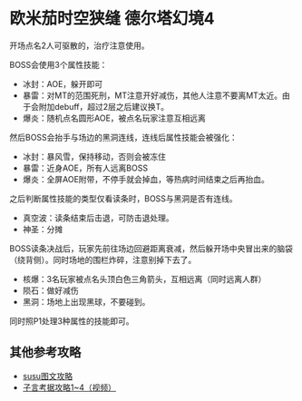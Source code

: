 # 欧米茄时空狭缝 德尔塔幻境4

开场点名2人可驱散的<Status :id="1743" name="死亡宣告" dispel />，<Role name="healer" />治疗注意使用<action name="康复" />。

BOSS会使用3个属性技能：
* 冰封：AOE，躲开即可
* 暴雷：对MT的范围死刑，MT注意开好减伤，其他人注意不要离MT太近。由于会附加<Status :id="898" name="雷属性耐性低下" />debuff，超过2层之后建议换T。
* 爆炎：随机点名圆形AOE，被点名玩家注意互相远离

然后BOSS会抬手与场边的黑洞连线，连线后属性技能会被强化：
* 冰封：暴风雪，保持移动，否则会被冻住
* 暴雷：近身AOE，<Role name="tank" /><Role name="healer" /><Role name="dps" />所有人远离BOSS
* 爆炎：全屏AOE附带<Status :id="1133" name="热病" />，不停手就会掉血，<Role name="healer" />等热病时间结束之后再抬血。

之后判断属性技能的类型仅看读条时，BOSS与黑洞是否有连线。

* 真空波：读条结束后击退，可防击退处理。
* 神圣：分摊

BOSS读条决战后，玩家先前往场边回避距离衰减，然后躲开场中央冒出来的脑袋（绕背侧）。同时场地的围栏炸碎，注意别掉下去了。

* 核爆：3名玩家被点名头顶白色三角箭头，互相远离（同时远离人群）
* 陨石：做好减伤
* 黑洞：场地上出现黑球，不要碰到。

同时照P1处理3种属性的技能即可。

## 其他参考攻略

* [susu图文攻略](https://www.ffxiv.cn/detail/article/316)
* [子言考据攻略1~4（视频）](https://www.bilibili.com/video/av13794546/)